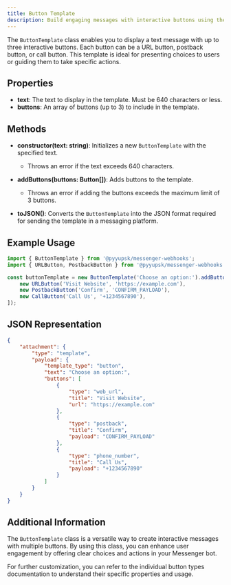 ```yaml
---
title: Button Template
description: Build engaging messages with interactive buttons using the ButtonTemplate class.
---
```


The `ButtonTemplate` class enables you to display a text message with up to three interactive buttons. Each button can be a URL button, postback button, or call button. This template is ideal for presenting choices to users or guiding them to take specific actions.

## Properties

-   **text**: The text to display in the template. Must be 640 characters or less.
-   **buttons**: An array of buttons (up to 3) to include in the template.

## Methods

-   **constructor(text: string)**: Initializes a new `ButtonTemplate` with the specified text.

    -   Throws an error if the text exceeds 640 characters.

-   **addButtons(buttons: Button[])**: Adds buttons to the template.

    -   Throws an error if adding the buttons exceeds the maximum limit of 3 buttons.

-   **toJSON()**: Converts the `ButtonTemplate` into the JSON format required for sending the template in a messaging platform.

## Example Usage

```typescript
import { ButtonTemplate } from '@pyyupsk/messenger-webhooks';
import { URLButton, PostbackButton } from '@pyyupsk/messenger-webhooks';

const buttonTemplate = new ButtonTemplate('Choose an option:').addButtons([
    new URLButton('Visit Website', 'https://example.com'),
    new PostbackButton('Confirm', 'CONFIRM_PAYLOAD'),
    new CallButton('Call Us', '+1234567890'),
]);
```

## JSON Representation

```json
{
    "attachment": {
        "type": "template",
        "payload": {
            "template_type": "button",
            "text": "Choose an option:",
            "buttons": [
                {
                    "type": "web_url",
                    "title": "Visit Website",
                    "url": "https://example.com"
                },
                {
                    "type": "postback",
                    "title": "Confirm",
                    "payload": "CONFIRM_PAYLOAD"
                },
                {
                    "type": "phone_number",
                    "title": "Call Us",
                    "payload": "+1234567890"
                }
            ]
        }
    }
}
```

## Additional Information

The `ButtonTemplate` class is a versatile way to create interactive messages with multiple buttons. By using this class, you can enhance user engagement by offering clear choices and actions in your Messenger bot.

For further customization, you can refer to the individual button types documentation to understand their specific properties and usage.
